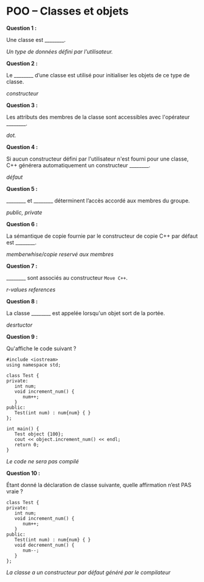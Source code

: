 # POO – Classes et objets


**Question 1 :**

Une classe est ________. 

*Un type de données défini par l'utilisateur.*

**Question 2 :**

Le ________ d’une classe est utilisé pour initialiser les objets de ce type de classe.

*constructeur*

**Question 3 :**

Les attributs des membres de la classe sont accessibles avec l'opérateur ________.

*dot.*

**Question 4 :**

Si aucun constructeur défini par l'utilisateur n'est fourni pour une classe, C++ générera automatiquement un constructeur ________.

*défaut*

**Question 5 :**

________ et ________ déterminent l’accès accordé aux membres du groupe.

*public, private*

**Question 6 :**

La sémantique de copie fournie par le constructeur de copie C++ par défaut est ________.

*memberwhise/copie reservé aux membres*

**Question 7 :**

________ sont associés au constructeur `Move C++`.

*r-values references*

**Question 8 :**

La classe ________ est appelée lorsqu'un objet sort de la portée.

*desrtuctor*

**Question 9 :**

Qu'affiche le code suivant ?

```
#include <iostream>
using namespace std;
 
class Test {
private:
   int num;
   void increment_num() {
      num++;
   }
public:
   Test(int num) : num{num} { }
};
 
int main() {
   Test object {100};
   cout << object.increment_num() << endl;
   return 0;
}
```

*Le code ne sera pas compilé*

**Question 10 :**

Étant donné la déclaration de classe suivante, quelle affirmation n’est PAS vraie ?

```
class Test {
private:
   int num;
   void increment_num() {
      num++;
   }
public:
   Test(int num) : num{num} { }
   void decrement_num() {
      num--;
   }
};
```

*La classe a un constructeur par défaut généré par le compilateur*




